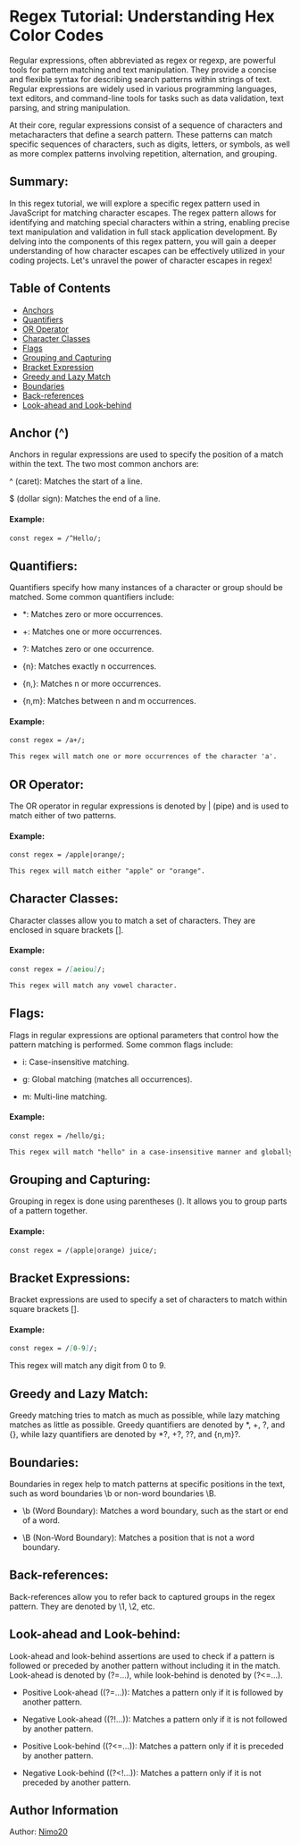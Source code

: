 # Regex Tutorial: Understanding Hex Color Codes

Regular expressions, often abbreviated as regex or regexp, are powerful tools for pattern matching and text manipulation. They provide a concise and flexible syntax for describing search patterns within strings of text. Regular expressions are widely used in various programming languages, text editors, and command-line tools for tasks such as data validation, text parsing, and string manipulation.

At their core, regular expressions consist of a sequence of characters and metacharacters that define a search pattern. These patterns can match specific sequences of characters, such as digits, letters, or symbols, as well as more complex patterns involving repetition, alternation, and grouping.

## Summary:


In this regex tutorial, we will explore a specific regex pattern used in JavaScript for matching character escapes. The regex pattern allows for identifying and matching special characters within a string, enabling precise text manipulation and validation in full stack application development. By delving into the components of this regex pattern, you will gain a deeper understanding of how character escapes can be effectively utilized in your coding projects. Let's unravel the power of character escapes in regex!

## Table of Contents

- [Anchors](#Anchor)
- [Quantifiers](#Quantifiers)
- [OR Operator](#OR-Operator)
- [Character Classes](#Character-Classes)
- [Flags](#Flags)
- [Grouping and Capturing](#Grouping-and-Capturing)
- [Bracket Expression](#Bracket-Expression)
- [Greedy and Lazy Match](#Greedy-and-Lazy-Match)
- [Boundaries](#Boundaries)
- [Back-references](#Back-references)
- [Look-ahead and Look-behind](#Look-aheadandLook-behind)

##  Anchor (^)

Anchors in regular expressions are used to specify the position of a match within the text. The two most common anchors are:

^ (caret): Matches the start of a line.

$ (dollar sign): Matches the end of a line.


#### Example:
```md
const regex = /^Hello/;
```

## Quantifiers:

Quantifiers specify how many instances of a character or group should be matched. Some common quantifiers include:



- *: Matches zero or more occurrences.

- +: Matches one or more occurrences.

- ?: Matches zero or one occurrence.

- {n}: Matches exactly n occurrences.

- {n,}: Matches n or more occurrences.

- {n,m}: Matches between n and m occurrences.


#### Example:

```md
const regex = /a+/;

This regex will match one or more occurrences of the character 'a'.
```

## OR Operator:

The OR operator in regular expressions is denoted by | (pipe) and is used to match either of two patterns.

#### Example:

```md
const regex = /apple|orange/;

This regex will match either "apple" or "orange".
```

## Character Classes:

Character classes allow you to match a set of characters. They are enclosed in square brackets [].

#### Example:

```md
const regex = /[aeiou]/;

This regex will match any vowel character.
```

## Flags:

Flags in regular expressions are optional parameters that control how the pattern matching is performed. Some common flags include:



- i: Case-insensitive matching.

- g: Global matching (matches all occurrences).

- m: Multi-line matching.


#### Example:

```md
const regex = /hello/gi;

This regex will match "hello" in a case-insensitive manner and globally.
```

## Grouping and Capturing:

Grouping in regex is done using parentheses (). It allows you to group parts of a pattern together.

#### Example:

```md
const regex = /(apple|orange) juice/;
```

## Bracket Expressions:

Bracket expressions are used to specify a set of characters to match within square brackets [].

#### Example:

```md
const regex = /[0-9]/;
```
This regex will match any digit from 0 to 9.

## Greedy and Lazy Match:

Greedy matching tries to match as much as possible, while lazy matching matches as little as possible. Greedy quantifiers are denoted by *, +, ?, and {}, while lazy quantifiers are denoted by *?, +?, ??, and {n,m}?.


## Boundaries:

Boundaries in regex help to match patterns at specific positions in the text, such as word boundaries \b or non-word boundaries \B.

- \b (Word Boundary): Matches a word boundary, such as the start or end of a word.

- \B (Non-Word Boundary): Matches a position that is not a word boundary.


## Back-references:

Back-references allow you to refer back to captured groups in the regex pattern. They are denoted by \1, \2, etc.


## Look-ahead and Look-behind:

Look-ahead and look-behind assertions are used to check if a pattern is followed or preceded by another pattern without including it in the match. Look-ahead is denoted by (?=...), while look-behind is denoted by (?<=...).

- Positive Look-ahead ((?=...)): Matches a pattern only if it is followed by another pattern.

- Negative Look-ahead ((?!...)): Matches a pattern only if it is not followed by another pattern.

- Positive Look-behind ((?<=...)): Matches a pattern only if it is preceded by another pattern.

- Negative Look-behind ((?<!...)): Matches a pattern only if it is not preceded by another pattern.


## Author Information

Author: [Nimo20](https://github.com/Nimo20)